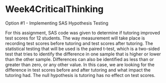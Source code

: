 # Week4CriticalThinking
Option #1 - Implementing SAS Hypothesis Testing

For this assignment, SAS code was given to determine if tutoring improved test scores for 12 students.  The way measurement will take place is recording test scores before tutoring and test scores after tutoring.  The statistical testing that will be used is the paired t-test, which is a two-sided test that tries to identify the difference in one sample that is higher or lower than the other sample.  Differences can also be identified as less than or greater than zero, or any other value.  In this case, we are looking for the difference in test scores before and after tutoring and what impact the tutoring had.  The null hypothesis is tutoring has no effect on test scores.
